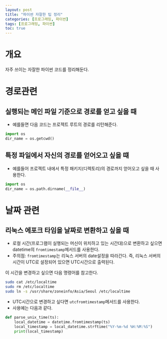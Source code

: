 ```yaml
---
layout: post
title: "파이썬 자잘한 팁 정리"
categories: [프로그래밍, 파이썬]
tags: [프로그래밍, 파이썬]
toc: true
---
```


# 개요 
자주 쓰이는 자잘한 파이썬 코드를 정리해둔다. 


# 경로관련
## 실행되는 메인 파일 기준으로 경로를 얻고 싶을 때
- 예를들면 다음 코드는 프로젝트 루트의 경로를 리턴해준다. 

```py
import os
dir_name = os.getcwd()
```

## 특정 파일에서 자신의 경로를 얻어오고 싶을 떄
- 예를들어 프로젝트 내에서 특정 패키지(디렉토리)의 경로까지 얻어오고 싶을 때 사용한다. 

```py
import os
dir_name = os.path.dirname(__file__)
```


# 날짜 관련
## 리눅스 에포크 타임을 날짜로 변환하고 싶을 때 
- 로컬 시간(프로그램이 실행되는 머신이 위치하고 있는 시간대)으로 변환하고 싶으면 datetime의 `fromtimestamp`메서드를 사용한다. 
- 주의점: `fromtimestamp`는 리눅스 서버의 date설정을 따라간다. 즉, 리눅스 서버의 시간이 UTC로 설정되어 있으면 UTC시간으로 출력된다. 

이 시간을 변경하고 싶으면 다음 명령어를 참고한다. 

```sh
sudo cat /etc/localtime
sudo rm /etc/localtime
sudo ln -s /usr/share/zoneinfo/Asia/Seoul /etc/localtime
```

- UTC시간으로 변경하고 싶다면 `utcfromtimestamp`메서드를 사용한다. 
- 사용예는 다음과 같다. 

```py
def parse_unix_time(ts):
    local_datetime = datetime.fromtimestamp(ts)
    local_timestamp = local_datetime.strftime("%Y-%m-%d %H:%M:%S")
    print(local_timestamp)
```
